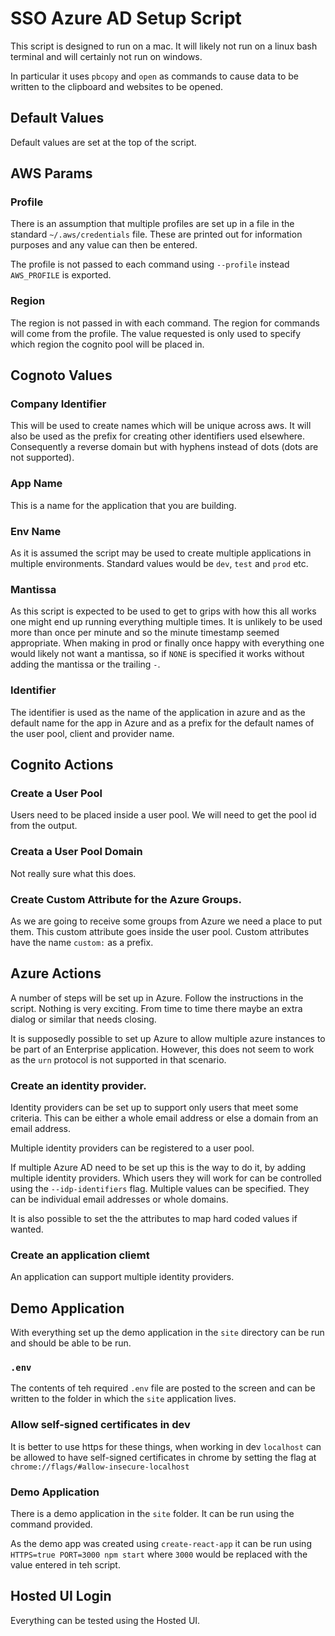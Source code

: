 # SSO Azure AD Setup Script

This script is designed to run on a mac. It will likely not run on a linux bash terminal and will certainly not run on windows.

In particular it uses `pbcopy` and `open` as commands to cause data to be written to the clipboard and websites to be opened.

## Default Values

Default values are set at the top of the script.

## AWS Params

### Profile

There is an assumption that multiple profiles are set up in a file in the standard `~/.aws/credentials` file. These are printed out for information purposes and any value can then be entered.

The profile is not passed to each command using `--profile` instead `AWS_PROFILE` is exported.

### Region

The region is not passed in with each command. The region for commands will come from the profile. The value requested is only used to specify which region the cognito pool will be 
placed in.

## Cognoto Values

### Company Identifier

This will be used to create names which will be unique across aws. It will also be used as the prefix for creating other identifiers used elsewhere. Consequently a reverse domain but
with hyphens instead of dots (dots are not supported).

### App Name

This is a name for the application that you are building. 

### Env Name

As it is assumed the script may be used to create multiple applications in multiple environments. Standard values would be `dev`, `test` and `prod` etc.

### Mantissa

As this script is expected to be used to get to grips with how this all works one might end up running everything multiple times. It is unlikely to be used more than once per minute and so the minute timestamp seemed appropriate. When making in prod or finally once happy with everything one would likely not want a mantissa, so if `NONE` is specified it works without adding the mantissa or the trailing `-`.

### Identifier

The identifier is used as the name of the application in azure and as the default name for the app in Azure and as a prefix for the default names of the user pool, client and provider name.

## Cognito Actions

### Create a User Pool

Users need to be placed inside a user pool. We will need to get the pool id from the output.

### Creata a User Pool Domain

Not really sure what this does.

### Create Custom Attribute for the Azure Groups.

As we are going to receive some groups from Azure we need a place to put them. This custom attribute goes inside the user pool. Custom attributes have the name `custom:` as a prefix.

## Azure Actions

A number of steps will be set up in Azure. Follow the instructions in the script. Nothing is very exciting. From time to time there maybe an extra dialog or similar that needs closing.

It is supposedly possible to set up Azure to allow multiple azure instances to be part of an Enterprise application. However, this does not seem to work as the `urn` protocol is not supported in that scenario.

### Create an identity provider. 

Identity providers can be set up to support only users that meet some criteria. This can be either a whole email address or else a domain from an email address. 

Multiple identity providers can be registered to a user pool.

If multiple Azure AD need to be set up this is the way to do it, by adding multiple identity providers. Which users they will work for can be controlled using the `--idp-identifiers` flag. Multiple values can be specified. They can be individual email addresses or whole domains.

It is also possible to set the the attributes to map hard coded values if wanted.

### Create an application cliemt

An application can support multiple identity providers.

## Demo Application

With everything set up the demo application in the `site` directory can be run and should be able to be run.

### `.env`

The contents of teh required `.env` file are posted to the screen and can be written to the folder in which the `site` application lives.

### Allow self-signed certificates in dev

It is better to use https for these things, when working in dev `localhost` can be allowed to have self-signed certificates in chrome by setting the flag at `chrome://flags/#allow-insecure-localhost`

### Demo Application

There is a demo application in the `site` folder. It can be run using the command provided.

As the demo app was created using `create-react-app` it can be run using `HTTPS=true PORT=3000 npm start` where `3000` would be replaced with the value entered in teh script.

## Hosted UI Login

Everything can be tested using the Hosted UI.


